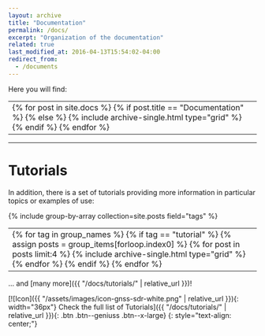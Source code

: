 ```yaml
---
layout: archive
title: "Documentation"
permalink: /docs/
excerpt: "Organization of the documentation"
related: true
last_modified_at: 2016-04-13T15:54:02-04:00
redirect_from:
  - /documents
---
```


Here you will find:

<html> <body > <table> <tr> <td id="gridtable">  
<div class="grid__wrapper">
  {% for post in site.docs %}
    {% if post.title == "Documentation" %} {% else %}
      {% include archive-single.html type="grid" %}
    {% endif %}
  {% endfor %}
</div>
</td></tr></table></body></html>


----

# Tutorials

In addition, there is a set of tutorials providing more information in particular topics or examples of use:

{% include group-by-array collection=site.posts field="tags" %}

<html> <body > <table> <tr> <td id="gridtable">
<div class="grid__wrapper">
{% for tag in group_names %}
  {% if tag == "tutorial" %}
    {% assign posts = group_items[forloop.index0] %}
    {% for post in posts limit:4 %}
      {% include archive-single.html type="grid" %}
    {% endfor %}
  {% endif %}
{% endfor %}
</div>
</td></tr></table></body></html>

... and [many more]({{ "/docs/tutorials/" | relative_url }})!

[![Icon]({{ "/assets/images/icon-gnss-sdr-white.png" | relative_url }}){: width="36px"} Check the full list of Tutorials]({{ "/docs/tutorials/" | relative_url }}){: .btn .btn--geniuss .btn--x-large}
{: style="text-align: center;"}

<link rel="prerender" href="{{ "/docs/sp-blocks/" | relative_url }}">
<link rel="prerender" href="{{ "/docs/overview/" | relative_url }}">
<link rel="prerender" href="{{ "/quick-start-guide/" | relative_url }}">
